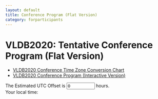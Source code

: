 ```yaml
---
layout: default
title: Conference Program (Flat Version)
category: forparticipants
---
```


# VLDB2020: Tentative Conference Program (Flat Version)

-   [VLDB2020 Conference Time Zone Conversion Chart](program_timetable.html)
-   [VLDB2020 Conference Program (Interactive Version)](program.html)

<div id="timeZone">
The Estimated UTC Offset is <input type="number" id="utcOffset" name="utcOffset" value="0" min="-12" max="14" step="0.25"> hours.<br>
Your local time: <span class="nowTime"></span>
</div>

<div id="programFlat"></div>
